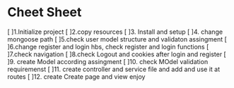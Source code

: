 # Cheet Sheet


[ ]1.Initialize project
[ ]2.copy resources
[ ]3. Install and setup 
[ ]4. change mongoose path
[ ]5.check user model structure and validaton  assingment
[ ]6.change register and login hbs, check register and login functions
[ ]7.check navigation
[ ]8.check Logout and cookies after login and register
[ ]9. create Model according assingment 
[ ]10. check MOdel validation requiremenst
[ ]11. create controller and service file and add and use it at routes
[ ]12. create Create page and view 
 enjoy

